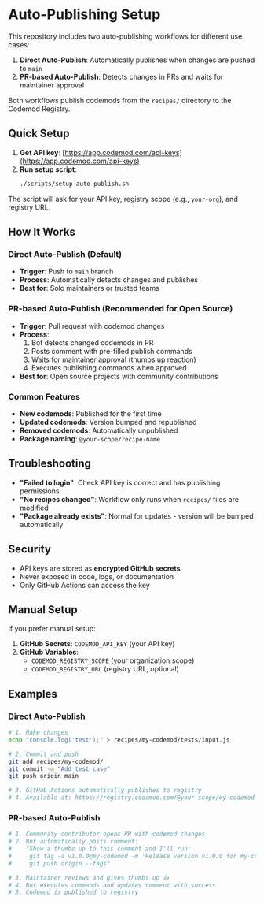 # Auto-Publishing Setup

This repository includes two auto-publishing workflows for different use cases:

1. **Direct Auto-Publish**: Automatically publishes when changes are pushed to `main`
2. **PR-based Auto-Publish**: Detects changes in PRs and waits for maintainer approval

Both workflows publish codemods from the `recipes/` directory to the Codemod Registry.

## Quick Setup

1. **Get API key**: [https://app.codemod.com/api-keys](https://app.codemod.com/api-keys)
2. **Run setup script**:
   ```bash
   ./scripts/setup-auto-publish.sh
   ```

The script will ask for your API key, registry scope (e.g., `your-org`), and registry URL.

## How It Works

### Direct Auto-Publish (Default)
- **Trigger**: Push to `main` branch
- **Process**: Automatically detects changes and publishes
- **Best for**: Solo maintainers or trusted teams

### PR-based Auto-Publish (Recommended for Open Source)
- **Trigger**: Pull request with codemod changes
- **Process**: 
  1. Bot detects changed codemods in PR
  2. Posts comment with pre-filled publish commands
  3. Waits for maintainer approval (thumbs up reaction)
  4. Executes publishing commands when approved
- **Best for**: Open source projects with community contributions

### Common Features
- **New codemods**: Published for the first time
- **Updated codemods**: Version bumped and republished  
- **Removed codemods**: Automatically unpublished
- **Package naming**: `@your-scope/recipe-name`

## Troubleshooting

- **"Failed to login"**: Check API key is correct and has publishing permissions
- **"No recipes changed"**: Workflow only runs when `recipes/` files are modified
- **"Package already exists"**: Normal for updates - version will be bumped automatically

## Security

- API keys are stored as **encrypted GitHub secrets**
- Never exposed in code, logs, or documentation
- Only GitHub Actions can access the key

## Manual Setup

If you prefer manual setup:

1. **GitHub Secrets**: `CODEMOD_API_KEY` (your API key)
2. **GitHub Variables**: 
   - `CODEMOD_REGISTRY_SCOPE` (your organization scope)
   - `CODEMOD_REGISTRY_URL` (registry URL, optional)

## Examples

### Direct Auto-Publish
```bash
# 1. Make changes
echo "console.log('test');" > recipes/my-codemod/tests/input.js

# 2. Commit and push
git add recipes/my-codemod/
git commit -m "Add test case"
git push origin main

# 3. GitHub Actions automatically publishes to registry
# 4. Available at: https://registry.codemod.com/@your-scope/my-codemod
```

### PR-based Auto-Publish
```bash
# 1. Community contributor opens PR with codemod changes
# 2. Bot automatically posts comment:
#    "Show a thumbs up to this comment and I'll run:
#     git tag -a v1.0.0@my-codemod -m 'Release version v1.0.0 for my-codemod'
#     git push origin --tags"

# 3. Maintainer reviews and gives thumbs up 👍
# 4. Bot executes commands and updates comment with success
# 5. Codemod is published to registry
```
